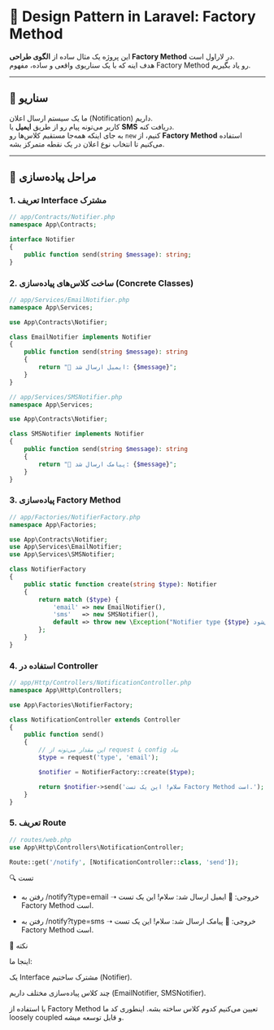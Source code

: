 # 🎨 Design Pattern in Laravel: Factory Method

این پروژه یک مثال ساده از **الگوی طراحی Factory Method** در لاراول است.  
هدف اینه که با یک سناریوی واقعی و ساده، مفهوم Factory Method رو یاد بگیریم.

---

## 📖 سناریو
ما یک سیستم ارسال اعلان (Notification) داریم.  
کاربر می‌تونه پیام رو از طریق **ایمیل** یا **SMS** دریافت کنه.  
به جای اینکه همه‌جا مستقیم کلاس‌ها رو `new` کنیم، از **Factory Method** استفاده می‌کنیم تا انتخاب نوع اعلان در یک نقطه متمرکز بشه.

---

## 🚀 مراحل پیاده‌سازی

### 1. تعریف Interface مشترک
```php
// app/Contracts/Notifier.php
namespace App\Contracts;

interface Notifier
{
    public function send(string $message): string;
}
```


### 2. ساخت کلاس‌های پیاده‌سازی (Concrete Classes)
```php
// app/Services/EmailNotifier.php
namespace App\Services;

use App\Contracts\Notifier;

class EmailNotifier implements Notifier
{
    public function send(string $message): string
    {
        return "📧 ایمیل ارسال شد: {$message}";
    }
}
```
```php
// app/Services/SMSNotifier.php
namespace App\Services;

use App\Contracts\Notifier;

class SMSNotifier implements Notifier
{
    public function send(string $message): string
    {
        return "📱 پیامک ارسال شد: {$message}";
    }
}
```

###  3. پیاده‌سازی Factory Method
```php
// app/Factories/NotifierFactory.php
namespace App\Factories;

use App\Contracts\Notifier;
use App\Services\EmailNotifier;
use App\Services\SMSNotifier;

class NotifierFactory
{
    public static function create(string $type): Notifier
    {
        return match ($type) {
            'email' => new EmailNotifier(),
            'sms'   => new SMSNotifier(),
            default => throw new \Exception("Notifier type {$type} پشتیبانی نمی‌شود."),
        };
    }
}
```


### 4. استفاده در Controller
```php
// app/Http/Controllers/NotificationController.php
namespace App\Http\Controllers;

use App\Factories\NotifierFactory;

class NotificationController extends Controller
{
    public function send()
    {
        // این مقدار می‌تونه از request یا config بیاد
        $type = request('type', 'email'); 

        $notifier = NotifierFactory::create($type);

        return $notifier->send('سلام! این یک تست Factory Method است.');
    }
}
```


### 5. تعریف Route
```php
// routes/web.php
use App\Http\Controllers\NotificationController;

Route::get('/notify', [NotificationController::class, 'send']);
```

🔍 تست

- رفتن به /notify?type=email
➝ خروجی: 📧 ایمیل ارسال شد: سلام! این یک تست Factory Method است.

- رفتن به /notify?type=sms
➝ خروجی: 📱 پیامک ارسال شد: سلام! این یک تست Factory Method است.




📌 نکته

اینجا ما:

یک Interface مشترک ساختیم (Notifier).

چند کلاس پیاده‌سازی مختلف داریم (EmailNotifier, SMSNotifier).

با استفاده از Factory Method تعیین می‌کنیم کدوم کلاس ساخته بشه.
اینطوری کد ما loosely coupled و قابل توسعه میشه.
